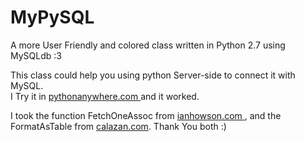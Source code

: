 # MyPySQL
A more User Friendly and colored class written in Python 2.7 using MySQLdb :3

This class could help you using python Server-side to connect it with MySQL.<br>
I Try it in <a target="_blank"  href="https://www.pythonanywhere.com/"> pythonanywhere.com </a> and it worked.

I took the function FetchOneAssoc from <a target="_blank"  href="https://ianhowson.com/blog/a-quick-guide-to-using-mysql-in-python/"> ianhowson.com </a>, and the FormatAsTable from <a target="_blank" href="https://www.calazan.com/python-function-for-displaying-a-list-of-dictionaries-in-table-format/">calazan.com</a>. Thank You both :)
